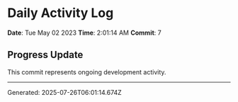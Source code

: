 # Daily Activity Log

**Date**: Tue May 02 2023
**Time**: 2:01:14 AM
**Commit**: 7

## Progress Update

This commit represents ongoing development activity.

---
Generated: 2025-07-26T06:01:14.674Z
